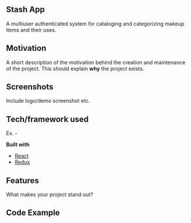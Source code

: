 ## Stash App
A multiuser authenticated system for cataloging and categorizing makeup items and their uses.

## Motivation
A short description of the motivation behind the creation and maintenance of the project. This should explain **why** the project exists.
 
## Screenshots
Include logo/demo screenshot etc.

## Tech/framework used
Ex. -

<b>Built with</b>
- [React](https://reactjs.org)
- [Redux](https://reduxjs.org)

## Features
What makes your project stand out?

## Code Example
